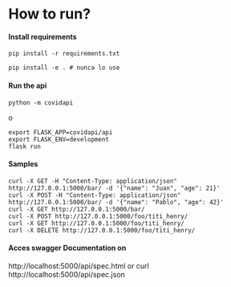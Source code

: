 # How to run?
#### Install requirements
```
pip install -r requirements.txt
```
``` 
pip install -e . # nunca lo use
```
#### Run the api
```
python -m covidapi
```
o
```
export FLASK_APP=covidapi/api
export FLASK_ENV=development
flask run   
```  
#### Samples
```
curl -X GET -H "Content-Type: application/json"  http://127.0.0.1:5000/bar/ -d '{"name": "Juan", "age": 21}'
curl -X POST -H "Content-Type: application/json"  http://127.0.0.1:5000/bar/ -d '{"name": "Pablo", "age": 42}'
curl -X GET http://127.0.0.1:5000/bar/
curl -X POST http://127.0.0.1:5000/foo/titi_henry/
curl -X GET http://127.0.0.1:5000/foo/titi_henry/
curl -X DELETE http://127.0.0.1:5000/foo/titi_henry/
```     
#### Acces swagger Documentation on
http://localhost:5000/api/spec.html or curl http://localhost:5000/api/spec.json